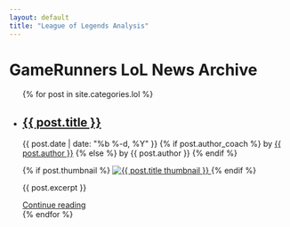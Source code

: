 ```yaml
---
layout: default
title: "League of Legends Analysis"
---
```


<div class="home">

  <h1 class="page-heading">GameRunners LoL News Archive</h1>

  <ul class="post-list">
    {% for post in site.categories.lol %}
      <li>
        <h2>
          <a class="post-link" href="{{ post.url | prepend: site.baseurl }}">{{ post.title }}</a>
        </h2>
        <p>
          <span class="post-meta">
            {{ post.date | date: "%b %-d, %Y" }}
            {% if post.author_coach %} 
              by <a href="{{ post.author_coach }}">{{ post.author }}</a>
            {% else %}
              by {{ post.author }}
            {% endif %}
          </span>
        </p>
        {% if post.thumbnail %}
          <a href="{{ post.url | prepend: site.baseurl }}">
            <img class="thumbnail" src="{{ post.thumbnail }}" alt="{{ post.title thumbnail }}">
          </a>
        {% endif %}
        <p>{{ post.excerpt }}</p>
        <a href="{{ post.url | prepend: site.baseurl }}">Continue reading</a>
      </li>
    {% endfor %}
  </ul>

</div>
